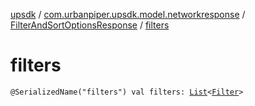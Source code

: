 [upsdk](../../index.md) / [com.urbanpiper.upsdk.model.networkresponse](../index.md) / [FilterAndSortOptionsResponse](index.md) / [filters](./filters.md)

# filters

`@SerializedName("filters") val filters: `[`List`](https://kotlinlang.org/api/latest/jvm/stdlib/kotlin.collections/-list/index.html)`<`[`Filter`](-filter/index.md)`>`